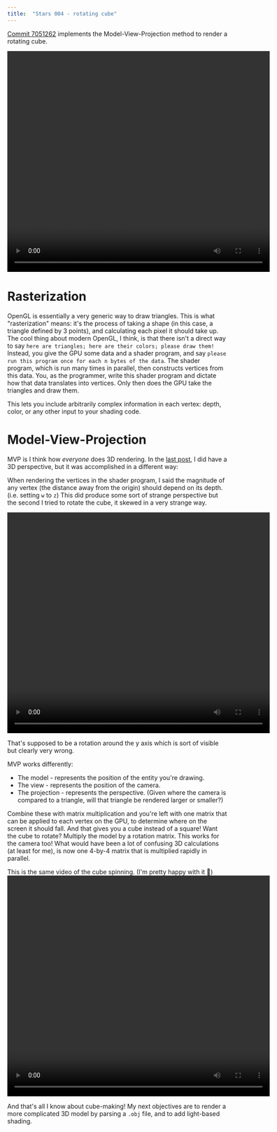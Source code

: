 ```yaml
---
title:  "Stars 004 - rotating cube"
---
```


[Commit 7051262](https://gitlab.com/charlesetc/Stars/tree/7051262a079b50e523421b94e37101ec55a41e33)
implements the Model-View-Projection method to render a rotating cube.

<video width="600" height="504" controls> <source src="/videos/stars-5.ogv" type='video/ogg; codecs="theora, vorbis"'> </video>

# Rasterization

OpenGL is essentially a very generic way to draw triangles.
This is what "rasterization" means: it's the process of taking
a shape (in this case, a triangle defined by 3 points), and
calculating each pixel it should take up. The cool thing about
modern OpenGL, I think, is that there isn't a direct way to say
`here are triangles; here are their colors; please draw them!`
Instead, you give the GPU some data and a shader program, and say 
`please run this program once for each n bytes of the data`.
The shader program, which is run many times in
parallel, then constructs vertices from this data. You, as
the programmer, write this shader program and dictate how
that data translates into vertices.
Only then does the GPU take the triangles and draw them.

This lets you include arbitrarily complex information in each
vertex: depth, color, or any other input to your shading code.

# Model-View-Projection

MVP is I think how *everyone* does 3D rendering.
In the [last post](/stars-game-3.html), I did have a 3D perspective,
but it was accomplished in a different way:

When rendering the vertices in the shader program, I said the
magnitude of any vertex (the distance away from the origin) should
depend on its depth. (i.e. setting `w` to `z`) This did produce some
sort of strange perspective but the second I tried to rotate the
cube, it skewed in a very strange way.

<video width="600" height="504" controls> <source src="/videos/stars-6.ogv" type='video/ogg; codecs="theora, vorbis"'> </video>

That's supposed to be a rotation around the y axis which is sort of visible but clearly very wrong.

MVP works differently:

* The model - represents the position of the entity you're drawing.
* The view - represents the position of the camera.
* The projection - represents the perspective. (Given where the camera is compared to a triangle, will that triangle be rendered larger or smaller?)

Combine these with matrix multiplication and you're left with one matrix that can be applied to each vertex on the GPU, to determine where on the screen it should fall. And that gives you a cube instead of a square! Want the cube to rotate? Multiply the model by a rotation matrix. This works for the camera too! What would have been a lot of confusing 3D calculations (at least for me), is now one 4-by-4 matrix that is multiplied rapidly in parallel.

This is the same video of the cube spinning. (I'm pretty happy with it 👻)
<video width="600" height="504" controls> <source src="/videos/stars-5.ogv" type='video/ogg; codecs="theora, vorbis"'> </video>

And that's all I know about cube-making! My next objectives are to render a more complicated 3D model by parsing a `.obj` file, and to add light-based shading.
